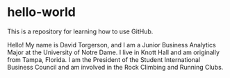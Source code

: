 # hello-world
This is a repository for learning how to use GitHub.

Hello! My name is David Torgerson, and I am a Junior Business Analytics Major at the University of Notre Dame. I live in Knott Hall and am originally from Tampa, Florida. I am the President of the Student International Business Council and am involved in the Rock Climbing and Running Clubs.
